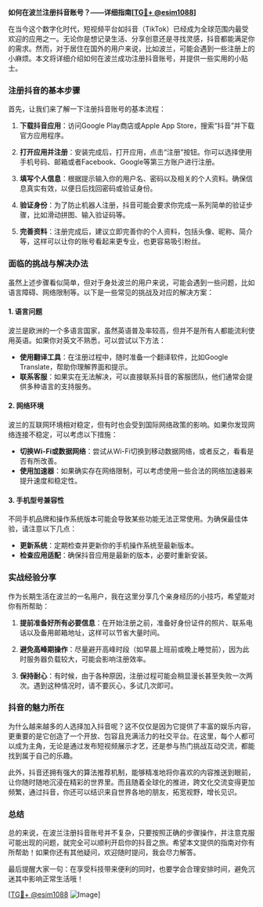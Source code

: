 **如何在波兰注册抖音账号？——详细指南[[TG💪+ @esim1088](https://t.me/s/esim1088)]**

在当今这个数字化时代，短视频平台如抖音（TikTok）已经成为全球范围内最受欢迎的应用之一。无论你是想记录生活、分享创意还是寻找灵感，抖音都能满足你的需求。然而，对于居住在国外的用户来说，比如波兰，可能会遇到一些注册上的小麻烦。本文将详细介绍如何在波兰成功注册抖音账号，并提供一些实用的小贴士。

### 注册抖音的基本步骤

首先，让我们来了解一下注册抖音账号的基本流程：

1. **下载抖音应用**：访问Google Play商店或Apple App Store，搜索“抖音”并下载官方应用程序。
   
2. **打开应用并注册**：安装完成后，打开应用，点击“注册”按钮。你可以选择使用手机号码、邮箱或者Facebook、Google等第三方账户进行注册。

3. **填写个人信息**：根据提示输入你的用户名、密码以及相关的个人资料。确保信息真实有效，以便日后找回密码或验证身份。

4. **验证身份**：为了防止机器人注册，抖音可能会要求你完成一系列简单的验证步骤，比如滑动拼图、输入验证码等。

5. **完善资料**：注册完成后，建议立即完善你的个人资料，包括头像、昵称、简介等，这样可以让你的账号看起来更专业，也更容易吸引粉丝。

### 面临的挑战与解决办法

虽然上述步骤看似简单，但对于身处波兰的用户来说，可能会遇到一些问题，比如语言障碍、网络限制等。以下是一些常见的挑战及对应的解决方案：

#### 1. 语言问题
波兰是欧洲的一个多语言国家，虽然英语普及率较高，但并不是所有人都能流利使用英语。如果你对英文不熟悉，可以尝试以下方法：
- **使用翻译工具**：在注册过程中，随时准备一个翻译软件，比如Google Translate，帮助你理解界面和提示。
- **联系客服**：如果实在无法解决，可以直接联系抖音的客服团队，他们通常会提供多种语言的支持服务。

#### 2. 网络环境
波兰的互联网环境相对稳定，但有时也会受到国际网络政策的影响。如果你发现网络连接不稳定，可以考虑以下措施：
- **切换Wi-Fi或数据网络**：尝试从Wi-Fi切换到移动数据网络，或者反之，看看是否有所改善。
- **使用加速器**：如果确实存在网络限制，可以考虑使用一些合法的网络加速器来提升速度和稳定性。

#### 3. 手机型号兼容性
不同手机品牌和操作系统版本可能会导致某些功能无法正常使用。为确保最佳体验，请注意以下几点：
- **更新系统**：定期检查并更新你的手机操作系统至最新版本。
- **检查应用适配**：确保抖音应用是最新的版本，必要时重新安装。

### 实战经验分享

作为长期生活在波兰的一名用户，我在这里分享几个亲身经历的小技巧，希望能对你有所帮助：

1. **提前准备好所有必要信息**：在开始注册之前，准备好身份证件的照片、联系电话以及备用邮箱地址，这样可以节省大量时间。
   
2. **避免高峰期操作**：尽量避开高峰时段（如早晨上班前或晚上睡觉前），因为此时服务器负载较大，可能会影响注册效率。

3. **保持耐心**：有时候，由于各种原因，注册过程可能会稍显漫长甚至失败一次两次。遇到这种情况时，请不要灰心，多试几次即可。

### 抖音的魅力所在

为什么越来越多的人选择加入抖音呢？这不仅仅是因为它提供了丰富的娱乐内容，更重要的是它创造了一个开放、包容且充满活力的社交平台。在这里，每个人都可以成为主角，无论是通过发布短视频展示才艺，还是参与热门挑战互动交流，都能找到属于自己的乐趣。

此外，抖音还拥有强大的算法推荐机制，能够精准地将你喜欢的内容推送到眼前，让你随时随地沉浸在精彩的世界里。而且随着全球化的推进，跨文化交流变得更加频繁，通过抖音，你还可以结识来自世界各地的朋友，拓宽视野，增长见识。

### 总结

总的来说，在波兰注册抖音账号并不复杂，只要按照正确的步骤操作，并注意克服可能出现的问题，就完全可以顺利开启你的抖音之旅。希望本文提供的指南对你有所帮助！如果你还有其他疑问，欢迎随时提问，我会尽力解答。

最后提醒大家一句：在享受科技带来便利的同时，也要学会合理安排时间，避免沉迷其中影响正常生活哦！

[[TG💪+ @esim1088](https://t.me/s/esim1088) ![Image](https://i.postimg.cc/4NQfJmqS/Snipaste-2025-05-13-00-14-12.png)]